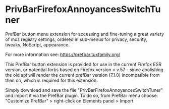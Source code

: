 # PrivBarFirefoxAnnoyancesSwitchTuner
PrefBar button menu extension for accessing and fine-tuning a great variety of moz registry settings, ordered in sub-menus for privacy, security, tweaks, NoScript, appearance.

For more information see:
https://prefbar.tuxfamily.org/

This PrefBar button extension is provided for use in the current Firefox ESR version, or potential forks based on Firefox version < v.57 - since abolishing the old api will render the current prefBar version (7.1.0) incompatible from then on, which is required for this extension.

Simply download and save the file "PrivBarFirefoxAnnoyancesSwitchTuner" and import it via the PrefBar plugin.
To do so, from PrefBar menu choose: "Customize PrefBar" > right-click on Elements panel > Import
